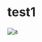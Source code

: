 # test1
![a](/uploads/11111111111111111111111111111111/../../../../../../../../../../../../../../etc/passwd)
